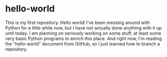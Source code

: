 # hello-world
This is my first repository. Hello world!
I've been messing around with Python for a little while now, but I have not actually done anything with it up until today. I am planning on seriously working on some stuff, at least some very basic Python programs to enrich this place. And right now, I'm reading the "hello-world" document from GitHub, so I just learned how to branch a repository.
